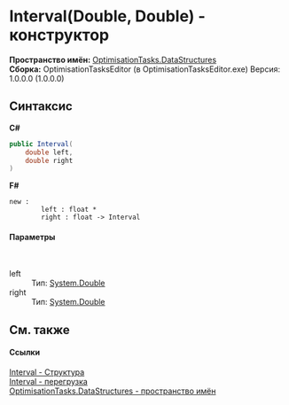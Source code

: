 # Interval(Double, Double) - конструктор
 

**Пространство имён:**&nbsp;<a href="N_OptimisationTasks_DataStructures">OptimisationTasks.DataStructures</a><br />**Сборка:**&nbsp;OptimisationTasksEditor (в OptimisationTasksEditor.exe) Версия: 1.0.0.0 (1.0.0.0)

## Синтаксис

**C#**<br />
``` C#
public Interval(
	double left,
	double right
)
```

**F#**<br />
``` F#
new : 
        left : float * 
        right : float -> Interval
```


#### Параметры
&nbsp;<dl><dt>left</dt><dd>Тип:&nbsp;<a href="http://msdn2.microsoft.com/ru-ru/library/643eft0t" target="_blank">System.Double</a><br /></dd><dt>right</dt><dd>Тип:&nbsp;<a href="http://msdn2.microsoft.com/ru-ru/library/643eft0t" target="_blank">System.Double</a><br /></dd></dl>

## См. также


#### Ссылки
<a href="T_OptimisationTasks_DataStructures_Interval">Interval - Структура</a><br /><a href="Overload_OptimisationTasks_DataStructures_Interval__ctor">Interval - перегрузка</a><br /><a href="N_OptimisationTasks_DataStructures">OptimisationTasks.DataStructures - пространство имён</a><br />